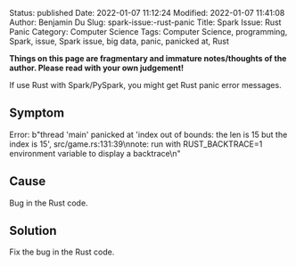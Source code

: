 Status: published
Date: 2022-01-07 11:12:24
Modified: 2022-01-07 11:41:08
Author: Benjamin Du
Slug: spark-issue:-rust-panic
Title: Spark Issue: Rust Panic
Category: Computer Science
Tags: Computer Science, programming, Spark, issue, Spark issue, big data, panic, panicked at, Rust

**Things on this page are fragmentary and immature notes/thoughts of the author. Please read with your own judgement!**

If use Rust with Spark/PySpark,
you might get Rust panic error messages. 

## Symptom 

Error: b"thread 'main' panicked at 'index out of bounds: the len is 15 but the index is 15', src/game.rs:131:39\nnote: run with RUST_BACKTRACE=1 environment variable to display a backtrace\n"

## Cause 

Bug in the Rust code.

## Solution

Fix the bug in the Rust code.


